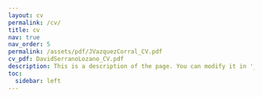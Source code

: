 ```yaml
---
layout: cv
permalink: /cv/
title: cv
nav: true
nav_order: 5
permalink: /assets/pdf/JVazquezCorral_CV.pdf
cv_pdf: DavidSerranoLozano_CV.pdf
description: This is a description of the page. You can modify it in '_pages/cv.md'. You can also change or remove the top pdf download button.
toc:
  sidebar: left
---
```

